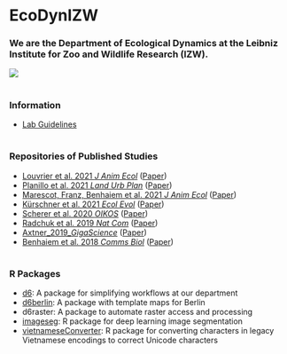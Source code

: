 # EcoDynIZW
### We are the Department of Ecological Dynamics at the Leibniz Institute for Zoo and Wildlife Research (IZW).

![](https://ecologicaldynamicsizw.files.wordpress.com/2019/03/slide1-1.png)

#

### Information

* [Lab Guidelines](https://ecodynizw.github.io/D6-Guidelines/)

#

### Repositories of Published Studies
- [Louvrier et al. 2021 *J Anim Ecol*](https://github.com/EcoDynIZW/Louvrier_2021_JAnimEcol) ([Paper](https://doi.org/10.1111/1365-2656.13635))
- [Planillo et al. 2021 *Land Urb Plan*](https://github.com/EcoDynIZW/Planillo_2021_LandUrbPlan) ([Paper](http://doi.org/j.landurbplan.2021.104098))
- [Marescot, Franz, Benhaiem et al. 2021 *J Anim Ecol*](https://github.com/EcoDynIZW/Marescot_Franz_Benhaiem_2021_JAnimEcol) ([Paper](https://doi.org/10.1111/1365-2656.13555))
- [Kürschner et al. 2021 *Ecol Evol*](https://github.com/EcoDynIZW/Kuerschner_2021_EcolEvol) ([Paper](http://doi.org/10.1002/ece3.7478))
- [Scherer et al. 2020 *OIKOS*](https://github.com/EcoDynIZW/Scherer_2020_OIKOS) ([Paper](http://doi.org/10.1111/oik.07002))
- [Radchuk et al. 2019 *Nat Com*](https://github.com/EcoDynIZW/Radchuk_2019_NatCom) ([Paper](http://doi.org/10.1038/s41467-019-10924-4))
- [Axtner_2019_*GigaScience*](https://github.com/EcoDynIZW/Axtner_2019_GigaScience) ([Paper](http://doi.org/10.1093/gigascience/giz029))
- [Benhaiem et al. 2018 *Comms Biol*](https://github.com/EcoDynIZW/Benhaiem_2018_CommsBio) ([Paper](http://doi.org/10.1038/s42003-018-0197-1))

#

### R Packages

- [d6](https://github.com/EcoDynIZW/d6): A package for simplifying workflows at our department
- [d6berlin](https://github.com/EcoDynIZW/d6berlin): A package with template maps for Berlin
- d6raster: A package to automate raster access and processing
- [imageseg](https://github.com/EcoDynIZW/imageseg): R package for deep learning image segmentation
- [vietnameseConverter](https://github.com/EcoDynIZW/vietnameseConverter): R package for converting characters in legacy Vietnamese encodings to correct Unicode characters

